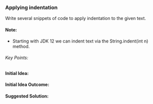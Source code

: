### Applying indentation

Write several snippets of code to apply indentation to the given text.

#### Note:

 * Starting with JDK 12 we can indent text via the String.indent(int n) method. 

###### Key Points:

#### Initial Idea:

#### Initial Idea Outcome:

#### Suggested Solution:
